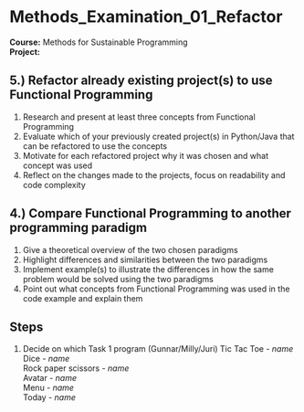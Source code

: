 # Methods_Examination_01_Refactor
**Course:** Methods for Sustainable Programming <br>
**Project:**
## 5.) Refactor already existing project(s) to use Functional Programming
1. Research and present at least three concepts from Functional Programming
2. Evaluate which of your previously created project(s) in Python/Java that can be refactored to use the concepts
3. Motivate for each refactored project why it was chosen and what concept was used
4. Reflect on the changes made to the projects, focus on readability and code complexity
## 4.) Compare Functional Programming to another programming paradigm
1. Give a theoretical overview of the two chosen paradigms
2. Highlight differences and similarities between the two paradigms
3. Implement example(s) to illustrate the differences in how the same problem would be solved using the two paradigms
4. Point out what concepts from Functional Programming was used in the code example and explain them

## Steps
1. Decide on which Task 1 program (Gunnar/Milly/Juri)
Tic Tac Toe - *name* <br>
Dice - *name* <br>
Rock paper scissors - *name* <br>
Avatar - *name* <br>
Menu - *name* <br>
Today - *name* <br>
